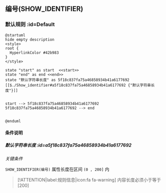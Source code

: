 ## 编号(SHOW_IDENTIFIER) <!-- {docsify-ignore-all} -->

   

### 默认规则 :id=Default

```plantuml
@startuml
hide empty description
<style>
root {
  HyperlinkColor #42b983
}
</style>

state "start" as start  <<start>>
state "end" as end <<end>>
state "默认字符串长度" as 5f18c837fa75a46858934b41a6177692 [[$./Show_identifier#a5f18c837fa75a46858934b41a6177692 {"默认字符串长度"}]]


start --> 5f18c837fa75a46858934b41a6177692 
5f18c837fa75a46858934b41a6177692 --> end 


@enduml
```

#### 条件说明

##### 默认字符串长度 :id=a5f18c837fa75a46858934b41a6177692


*关键条件*


`SHOW_IDENTIFIER(编号)` 属性长度在区间 `(0 , 200]` 内

> [!ATTENTION|label:规则信息|icon:fa fa-warning]
> 内容长度必须小于等于[200]







